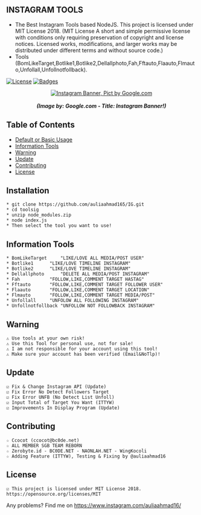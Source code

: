 ## INSTAGRAM TOOLS
* The Best Instagram Tools based NodeJS. This project is licensed under MIT License 2018. (MIT License A short and simple permissive license with conditions only requiring preservation of copyright and license notices. Licensed works, modifications, and larger works may be distributed under different terms and without source code.)
* Tools (BomLikeTarget,Botlike1,Botlike2,Dellallphoto,Fah,Fftauto,Flaauto,Flmauto,Unfollall,Unfollnotfollback).

[![License](http://img.shields.io/:license-MIT-blue.svg?style=flat)](LICENSE)
[![Badges](https://img.shields.io/badge/badges-%F0%9F%91%8D-brightgreen.svg)](https://shields.io/)

<p align="center">
    <a href="https://s.id/2nFcX"><img src="https://cdn-images-1.medium.com/max/1250/1*GzKmbDXYEOHQdb6MWgs3mw.jpeg" alt="Instagram Banner, Pict by Google.com" /></a><br /><br />
	<i><b>(Image by: Google.com - Title: Instagram Banner!)</b></i>
</p>

## Table of Contents
* [Default or Basic Usage](#installation)
* [Information Tools](#information-tools)
* [Warning](#warning)
* [Update](#update)
* [Contributing](#contributing)
* [License](#license)


## Installation
	* git clone https://github.com/auliaahmad165/IG.git
	* cd toolsig
	* unzip node_modules.zip
	* node index.js
	* Then select the tool you want to use!

## Information Tools
	* BomLikeTarget		"LIKE/LOVE ALL MEDIA/POST USER"
	* Botlike1		"LIKE/LOVE TIMELINE INSTAGRAM"
	* Botlike2		"LIKE/LOVE TIMELINE INSTAGRAM"
	* Dellallphoto		"DELETE ALL MEDIA/POST INSTAGRAM"
	* Fah			"FOLLOW,LIKE,COMMENT TARGET HASTAG"
	* Fftauto		"FOLLOW,LIKE,COMMENT TARGET FOLLOWER USER"
	* Flaauto		"FOLLOW,LIKE,COMMENT TARGET LOCATION"
	* Flmauto		"FOLLOW,LIKE,COMMENT TARGET MEDIA/POST"
	* Unfollall		"UNFOLOW ALL FOLLOWING INSTAGRAM"
	* Unfollnotfollback	"UNFOLLOW NOT FOLLOWBACK INSTAGRAM"

## Warning
	⚠ Use tools at your own risk!
	⚠ Use this Tool for personal use, not for sale!
	⚠ I am not responsible for your account using this tool!
	⚠ Make sure your account has been verified (Email&NoTlp)!

## Update
	☑ Fix & Change Instagram API (Update)	 
	☑ Fix Error No Detect Followers Target
	☑ Fix Error UNFB (No Detect List Unfoll)
	☑ Input Total of Target You Want (ITTYW)
	☑ Improvements In Display Program (Update)
	   
## Contributing
	☆ Ccocot (ccocot@bc0de.net)
	☆ ALL MEMBER SGB TEAM REBORN
	☆ Zerobyte.id - BC0DE.NET - NAONLAH.NET - WingKocoli
	☆ Adding Feature (ITTYW), Testing & Fixing by @auliaahmad16
	
## License
	☑ This project is licensed under MIT License 2018. https://opensource.org/licenses/MIT


Any problems? Find me on https://www.instagram.com/auliaahmad16/
